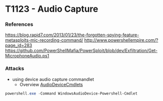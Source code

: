 <!---------------------------------------------------------------------------------
Copyright: (c) BLS OPS LLC.
This program is free software: you can redistribute it and/or modify
it under the terms of the GNU General Public License as published by
the Free Software Foundation, version 3.
This program is distributed in the hope that it will be useful,
but WITHOUT ANY WARRANTY; without even the implied warranty of
MERCHANTABILITY or FITNESS FOR A PARTICULAR PURPOSE. See the
GNU General Public License for more details.
You should have received a copy of the GNU General Public License
along with this program. If not, see <https://www.gnu.org/licenses/>.
--------------------------------------------------------------------------------->
# T1123 - Audio Capture
### References
https://blog.rapid7.com/2013/01/23/the-forgotten-spying-feature-metasploits-mic-recording-command/
http://www.powershellempire.com/?page_id=283
https://github.com/PowerShellMafia/PowerSploit/blob/dev/Exfiltration/Get-MicrophoneAudio.ps1

### Attacks
* using device audio capture commandlet
	* Overview
[AudioDeviceCmdlets](https://github.com/cdhunt/WindowsAudioDevice-Powershell-Cmdlet)

```powershell
powershell.exe -Command WindowsAudioDevice-Powershell-Cmdlet
```

<br/>
